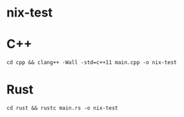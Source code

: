 # nix-test

# C++

    cd cpp && clang++ -Wall -std=c++11 main.cpp -o nix-test

# Rust

    cd rust && rustc main.rs -o nix-test
